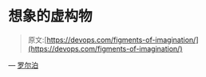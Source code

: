# 想象的虚构物

> 原文:[https://devops.com/figments-of-imagination/](https://devops.com/figments-of-imagination/)

— [罗尔泊](https://devops.com/author/breselman/)